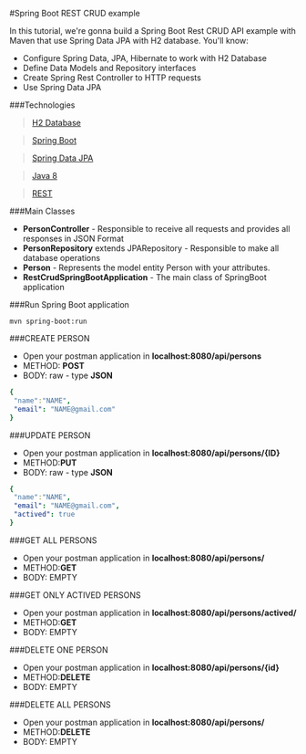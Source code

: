 #Spring Boot REST CRUD example

In this tutorial, we're gonna build a Spring Boot Rest CRUD API example with Maven that use Spring Data JPA with H2 database. You'll know:

- Configure Spring Data, JPA, Hibernate to work with H2 Database
- Define Data Models and Repository interfaces
- Create Spring Rest Controller to HTTP requests
- Use Spring Data JPA

###Technologies

> [H2 Database](https://www.h2database.com/html/quickstart.html)

> [Spring Boot](https://spring.io/projects/spring-boot)

> [Spring Data JPA](https://spring.io/projects/spring-data-jpa)

> [Java 8](https://www.java.com/en/download/help/java8_pt-br.html)

> [REST](https://en.wikipedia.org/wiki/Representational_state_transfer)

###Main Classes

- **PersonController** - Responsible to receive all requests and provides all responses in JSON Format
- **PersonRepository** extends JPARepository - Responsible to make all database operations 
- **Person** - Represents the model entity Person with your attributes.
- **RestCrudSpringBootApplication** - The main class of SpringBoot application


###Run Spring Boot application
```
mvn spring-boot:run
```

###CREATE PERSON

- Open your postman application in **localhost:8080/api/persons**
- METHOD: **POST**
- BODY: raw - type **JSON**

```yaml
{
 "name":"NAME",
 "email": "NAME@gmail.com" 
}
```
###UPDATE PERSON

- Open your postman application in **localhost:8080/api/persons/{ID}**
- METHOD:**PUT**
- BODY: raw - type **JSON**

```yaml
{
 "name":"NAME",
 "email": "NAME@gmail.com",
 "actived": true
}
```
###GET ALL PERSONS

- Open your postman application in **localhost:8080/api/persons/**
- METHOD:**GET**
- BODY: EMPTY

###GET ONLY ACTIVED PERSONS

- Open your postman application in **localhost:8080/api/persons/actived/**
- METHOD:**GET**
- BODY: EMPTY

###DELETE ONE PERSON

- Open your postman application in **localhost:8080/api/persons/{id}**
- METHOD:**DELETE**
- BODY: EMPTY

###DELETE ALL PERSONS

- Open your postman application in **localhost:8080/api/persons/**
- METHOD:**DELETE**
- BODY: EMPTY
